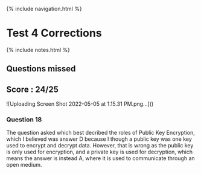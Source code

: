 {% include navigation.html %}

<h1> Test 4 Corrections</h1>

{% include notes.html %}

<h2> Questions missed </h2>

<h2> Score : 24/25 </h2>
![Uploading Screen Shot 2022-05-05 at 1.15.31 PM.png…]()


<h3>Question 18</h3>
The question asked which best decribed the roles of Public Key Encryption, which I believed was answer D because I though a public key was one key used to encrypt and decrypt data. However, that is wrong as the public key is only used for encryption, and a private key is used for decryption, which means the answer is instead A, where it is used to communicate through an open medium.

